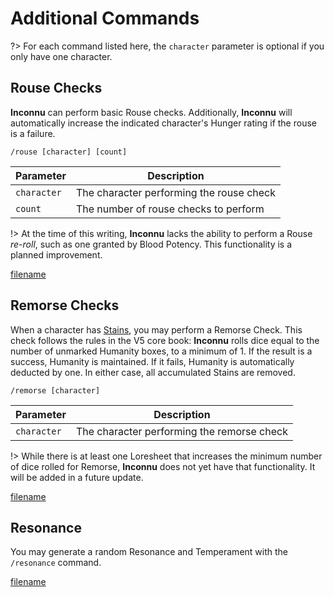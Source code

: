 # Additional Commands

?> For each command listed here, the `character` parameter is optional if you only have one character.

## Rouse Checks

**Inconnu** can perform basic Rouse checks. Additionally, **Inconnu** will automatically increase the indicated character's Hunger rating if the rouse is a failure.

```
/rouse [character] [count]

```

| Parameter   | Description                              |
|-------------|------------------------------------------|
| `character` | The character performing the rouse check |
| `count`     | The number of rouse checks to perform    |

!> At the time of this writing, **Inconnu** lacks the ability to perform a Rouse *re-roll*, such as one granted by Blood Potency. This functionality is a planned improvement.

[filename](includes/slash-disclosure.md ':include')

## Remorse Checks

When a character has [Stains](character-tracking.md#tracker-updates), you may perform a Remorse Check. This check follows the rules in the V5 core book: **Inconnu** rolls dice equal to the number of unmarked Humanity boxes, to a minimum of 1. If the result is a success, Humanity is maintained. If it fails, Humanity is automatically deducted by one. In either case, all accumulated Stains are removed.

```
/remorse [character]

```

| Parameter   | Description                                |
|-------------|--------------------------------------------|
| `character` | The character performing the remorse check |

!> While there is at least one Loresheet that increases the minimum number of dice rolled for Remorse, **Inconnu** does not yet have that functionality. It will be added in a future update.

[filename](includes/slash-disclosure.md ':include')

## Resonance

You may generate a random Resonance and Temperament with the `/resonance` command.

[filename](includes/slash-disclosure.md ':include')
